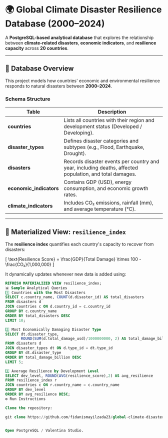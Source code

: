 # 🌍 Global Climate Disaster Resilience Database (2000–2024)

A **PostgreSQL-based analytical database** that explores the relationship between **climate-related disasters**, **economic indicators**, and **resilience capacity** across **20 countries**.

---

## 🧱 Database Overview

This project models how countries' economic and environmental resilience responds to natural disasters between **2000–2024**.

### **Schema Structure**
| Table | Description |
|--------|--------------|
| **countries** | Lists all countries with their region and development status (Developed / Developing). |
| **disaster_types** | Defines disaster categories and subtypes (e.g., Flood, Earthquake, Drought). |
| **disasters** | Records disaster events per country and year, including deaths, affected population, and total damages. |
| **economic_indicators** | Contains GDP (USD), energy consumption, and economic growth rates. |
| **climate_indicators** | Includes CO₂ emissions, rainfall (mm), and average temperature (°C). |

---

## 🔬 Materialized View: `resilience_index`
The **resilience index** quantifies each country's capacity to recover from disasters:

\[
\text{Resilience Score} = \frac{GDP}{Total Damage} \times 100 - \frac{CO₂}{1,000,000}
\]

It dynamically updates whenever new data is added using:
```sql
REFRESH MATERIALIZED VIEW resilience_index;
📊 Sample Analytical Queries
1️⃣ Countries with the Most Disasters
SELECT c.country_name, COUNT(d.disaster_id) AS total_disasters
FROM disasters d
JOIN countries c ON d.country_id = c.country_id
GROUP BY c.country_name
ORDER BY total_disasters DESC
LIMIT 10;

2️⃣ Most Economically Damaging Disaster Type
SELECT dt.disaster_type, 
       ROUND(SUM(d.total_damage_usd)/1000000000, 2) AS total_damage_billion
FROM disasters d
JOIN disaster_types dt ON d.type_id = dt.type_id
GROUP BY dt.disaster_type
ORDER BY total_damage_billion DESC
LIMIT 5;

3️⃣ Average Resilience by Development Level
SELECT dev_level, ROUND(AVG(resilience_score),2) AS avg_resilience
FROM resilience_index r 
JOIN countries c ON r.country_name = c.country_name
GROUP BY dev_level
ORDER BY avg_resilience DESC;
⚙️ Run Instructions

Clone the repository:

git clone https://github.com/fidanismayilzada23/global-climate-disaster-resilience-db.git


Open PostgreSQL / Valentina Studio.



